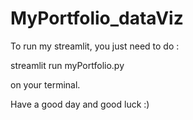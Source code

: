 # MyPortfolio_dataViz

To run my streamlit, you just need to do :

streamlit run myPortfolio.py

on your terminal. 


Have a good day and good luck :) 
 
